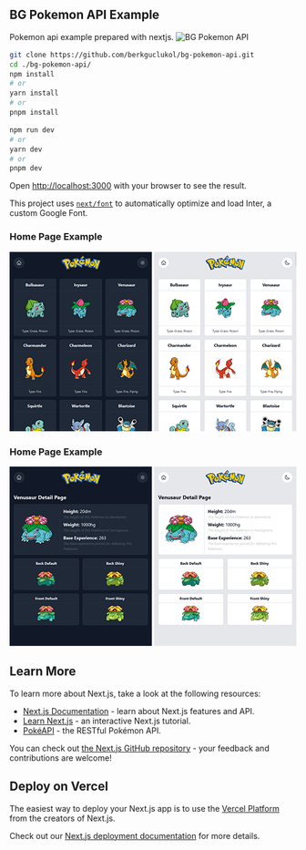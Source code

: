 ## BG Pokemon API Example

Pokemon api example prepared with nextjs.
![BG Pokemon API](https://github.com/berkguclukol/bg-pokemon-api/blob/main/public/international_pok%C3%A9mon_logo.svg?raw=true)

```bash
git clone https://github.com/berkguclukol/bg-pokemon-api.git
cd ./bg-pokemon-api/
npm install
# or
yarn install
# or
pnpm install
```
```bash
npm run dev
# or
yarn dev
# or
pnpm dev
```

Open [http://localhost:3000](http://localhost:3000) with  your browser to see the result.

This project uses [`next/font`](https://nextjs.org/docs/basic-features/font-optimization) to automatically optimize and load Inter, a custom Google Font.

### Home Page Example
![BG Pokemon API](https://github.com/berkguclukol/bg-pokemon-api/blob/main/public/screenshot/homepage_dark.png?raw=true)
![BG Pokemon API](https://github.com/berkguclukol/bg-pokemon-api/blob/main/public/screenshot/homepage_light.png?raw=true)
### Home Page Example
![BG Pokemon API](https://github.com/berkguclukol/bg-pokemon-api/blob/main/public/screenshot/detail_page_dark.png?raw=true)
![BG Pokemon API](https://github.com/berkguclukol/bg-pokemon-api/blob/main/public/screenshot/detail_page_light.png?raw=true)


## Learn More

To learn more about Next.js, take a look at the following resources:

- [Next.js Documentation](https://nextjs.org/docs) - learn about Next.js features and API.
- [Learn Next.js](https://nextjs.org/learn) - an interactive Next.js tutorial.
- [Pok&#xE9;API](https://pokeapi.co/) - the RESTful Pokémon API.

You can check out [the Next.js GitHub repository](https://github.com/vercel/next.js/) - your feedback and contributions are welcome!

## Deploy on Vercel

The easiest way to deploy your Next.js app is to use the [Vercel Platform](https://vercel.com/new?utm_medium=default-template&filter=next.js&utm_source=create-next-app&utm_campaign=create-next-app-readme) from the creators of Next.js.

Check out our [Next.js deployment documentation](https://nextjs.org/docs/deployment) for more details.
